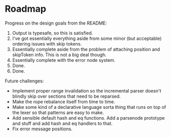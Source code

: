 # Roadmap

Progress on the design goals from the README:

1. Output is typesafe, so this is satisfied.
2. I've got essentially everything aside from some minor (but acceptable) ordering issues with skip tokens.
3. Essentially complete aside from the problem of attaching position and skipToken info. This is not a big deal though.
4. Essentially complete with the error node system.
5. Done.
6. Done.

Future challenges:

- Implement proper range invalidation so the incremental parser doesn't blindly skip over sections that need to be reparsed.
- Make the rope rebalance itself from time to time.
- Make some kind of a declarative language sorta thing that runs on top of the lexer so that patterns are easy to make.
- Add sensible default hash and eq functions. Add a parsenode prototype and stuff and add hash and eq handlers to that.
- Fix error message positions.
